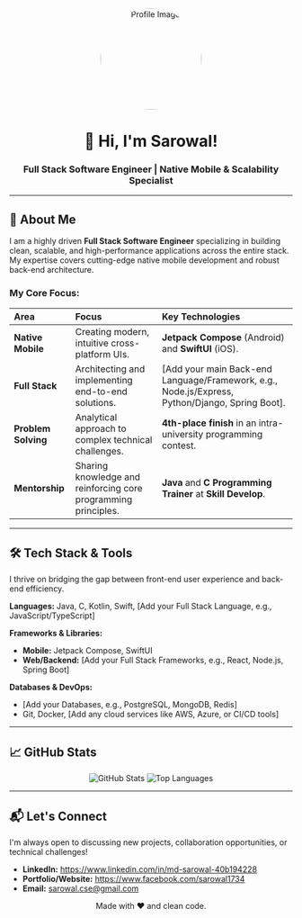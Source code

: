 <div align="center">
  <img src="[YOUR_IMAGE_URL]" alt="Profile Image" width="180" style="border-radius: 50%;"> 
  <h1>👋 Hi, I'm Sarowal!</h1>
  <h3>Full Stack Software Engineer | Native Mobile & Scalability Specialist</h3>
</div>

---

## 🚀 About Me

I am a highly driven **Full Stack Software Engineer** specializing in building clean, scalable, and high-performance applications across the entire stack. My expertise covers cutting-edge native mobile development and robust back-end architecture.

### My Core Focus:

| Area | Focus | Key Technologies |
| :--- | :--- | :--- |
| **Native Mobile** | Creating modern, intuitive cross-platform UIs. | **Jetpack Compose** (Android) and **SwiftUI** (iOS). |
| **Full Stack** | Architecting and implementing end-to-end solutions. | [Add your main Back-end Language/Framework, e.g., Node.js/Express, Python/Django, Spring Boot]. |
| **Problem Solving** | Analytical approach to complex technical challenges. | **4th-place finish** in an intra-university programming contest. |
| **Mentorship** | Sharing knowledge and reinforcing core programming principles. | **Java** and **C Programming Trainer** at **Skill Develop**. |

---

## 🛠️ Tech Stack & Tools

I thrive on bridging the gap between front-end user experience and back-end efficiency.

**Languages:** Java, C, Kotlin, Swift, [Add your Full Stack Language, e.g., JavaScript/TypeScript]

**Frameworks & Libraries:**
* **Mobile:** Jetpack Compose, SwiftUI
* **Web/Backend:** [Add your Full Stack Frameworks, e.g., React, Node.js, Spring Boot]

**Databases & DevOps:**
* [Add your Databases, e.g., PostgreSQL, MongoDB, Redis]
* Git, Docker, [Add any cloud services like AWS, Azure, or CI/CD tools]

---

## 📈 GitHub Stats

<p align="center">
  <img src="https://github-readme-stats.vercel.app/api?username=[Sarowal-1734]&show_icons=true&theme=radical&hide_border=true&count_private=true" alt="GitHub Stats" />
  <img src="https://github-readme-stats.vercel.app/api/top-langs/?username=[Sarowal-1734]&layout=compact&theme=radical&hide_border=true" alt="Top Languages" />
</p>

---

## 📬 Let's Connect

I'm always open to discussing new projects, collaboration opportunities, or technical challenges!

* **LinkedIn:** https://www.linkedin.com/in/md-sarowal-40b194228
* **Portfolio/Website:** https://www.facebook.com/sarowal1734
* **Email:** sarowal.cse@gmail.com

<p align="center">Made with ❤️ and clean code.</p>
